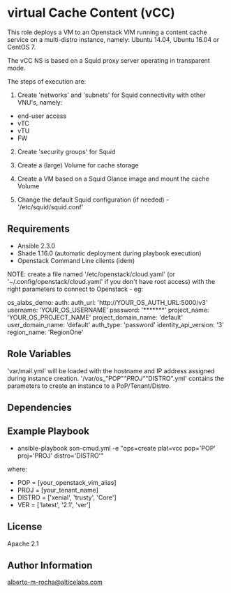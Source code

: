 virtual Cache Content (vCC)
===========================

This role deploys a VM to an Openstack VIM running a content cache service on a multi-distro instance, namely: Ubuntu 14.04, Ubuntu 16.04 or CentOS 7. 

The vCC NS is based on a Squid proxy server operating in transparent mode.

The steps of execution are:

1. Create 'networks' and 'subnets' for Squid connectivity with other VNU's, namely:

* end-user access
* vTC
* vTU
* FW 

2. Create 'security groups' for Squid

3. Create a (large) Volume for cache storage

4. Create a VM based on a Squid Glance image and mount the cache Volume

5. Change the default Squid configuration (if needed) - '/etc/squid/squid.conf'


Requirements
------------

* Ansible 2.3.0
* Shade 1.16.0 (automatic deployment during playbook execution)
* Openstack Command Line clients (idem)

NOTE: create a file named '/etc/openstack/cloud.yaml' (or '~/.config/openstack/cloud.yaml' if you don't have root access) with the right parameters to connect to Openstack - eg:

  os_alabs_demo:
    auth:
      auth_url: 'http://YOUR_OS_AUTH_URL:5000/v3'
      username: 'YOUR_OS_USERNAME'
      password: '*******'
      project_name: 'YOUR_OS_PROJECT_NAME'
      project_domain_name: 'default'
      user_domain_name: 'default'
    auth_type: 'password'
    identity_api_version: '3'
    region_name: 'RegionOne'


Role Variables
--------------

'var/mail.yml' will be loaded with the hostname and IP address assigned during instance creation.
'/var/os_"POP"_"PROJ"_"DISTRO".yml' contains the parameters to create an instance to a PoP/Tenant/Distro.


Dependencies
------------


Example Playbook
----------------

* ansible-playbook son-cmud.yml -e "ops=create plat=vcc pop='POP' proj='PROJ' distro='DISTRO'"

where:
* POP = [your_openstack_vim_alias]
* PROJ = [your_tenant_name]
* DISTRO = ['xenial', 'trusty', 'Core'] 
* VER = ['latest', '2.1', 'ver']


License
-------

Apache 2.1


Author Information
------------------

alberto-m-rocha@alticelabs.com
